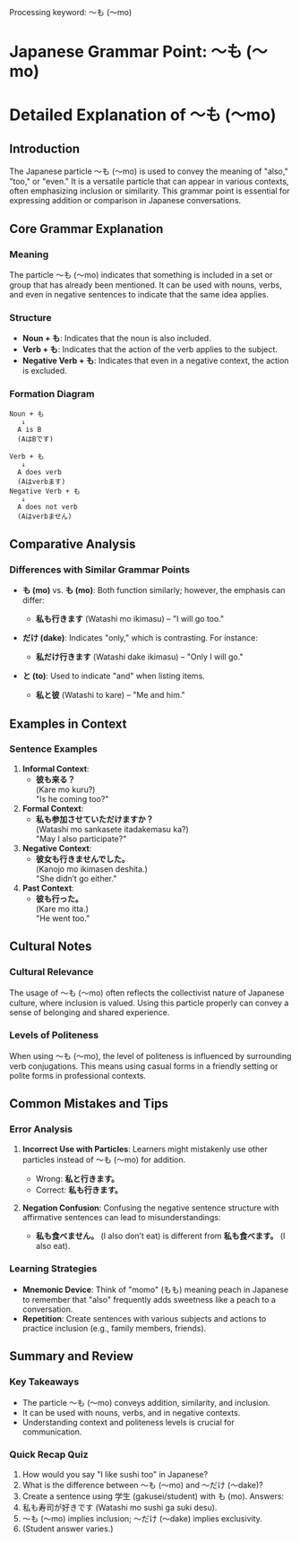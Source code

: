 Processing keyword: ～も (〜mo)
# Japanese Grammar Point: ～も (〜mo)
# Detailed Explanation of ～も (〜mo)
## Introduction
The Japanese particle ～も (〜mo) is used to convey the meaning of "also," "too," or "even." It is a versatile particle that can appear in various contexts, often emphasizing inclusion or similarity. This grammar point is essential for expressing addition or comparison in Japanese conversations.
## Core Grammar Explanation
### Meaning
The particle ～も (〜mo) indicates that something is included in a set or group that has already been mentioned. It can be used with nouns, verbs, and even in negative sentences to indicate that the same idea applies.
### Structure
- **Noun + も**: Indicates that the noun is also included.
- **Verb + も**: Indicates that the action of the verb applies to the subject.
- **Negative Verb + も**: Indicates that even in a negative context, the action is excluded.
### Formation Diagram
```
Noun + も
   ↓
  A is B
  (AはBです)
   
Verb + も
   ↓
  A does verb
  (Aはverbます)
Negative Verb + も
   ↓
  A does not verb
  (Aはverbません)
```
## Comparative Analysis
### Differences with Similar Grammar Points
- **も (mo)** vs. **も (mo)**: Both function similarly; however, the emphasis can differ:
  - **私も行きます** (Watashi mo ikimasu) – "I will go too."
  
- **だけ (dake)**: Indicates "only," which is contrasting. For instance:
  - **私だけ行きます** (Watashi dake ikimasu) – "Only I will go."
- **と (to)**: Used to indicate "and" when listing items.
  - **私と彼** (Watashi to kare) – "Me and him."
## Examples in Context
### Sentence Examples
1. **Informal Context**: 
   - **彼も来る？**  
     (Kare mo kuru?)  
     "Is he coming too?"
2. **Formal Context**: 
   - **私も参加させていただけますか？**  
     (Watashi mo sankasete itadakemasu ka?)  
     "May I also participate?"
3. **Negative Context**: 
   - **彼女も行きませんでした。**  
     (Kanojo mo ikimasen deshita.)  
     "She didn’t go either."
4. **Past Context**: 
   - **彼も行った。**  
     (Kare mo itta.)  
     "He went too."
## Cultural Notes
### Cultural Relevance
The usage of ～も (〜mo) often reflects the collectivist nature of Japanese culture, where inclusion is valued. Using this particle properly can convey a sense of belonging and shared experience.
### Levels of Politeness 
When using ～も (〜mo), the level of politeness is influenced by surrounding verb conjugations. This means using casual forms in a friendly setting or polite forms in professional contexts.
## Common Mistakes and Tips
### Error Analysis
1. **Incorrect Use with Particles**: Learners might mistakenly use other particles instead of ～も (〜mo) for addition.
   - Wrong: **私と行きます。** 
   - Correct: **私も行きます。**
  
2. **Negation Confusion**: Confusing the negative sentence structure with affirmative sentences can lead to misunderstandings:
   - **私も食べません。** (I also don’t eat) is different from **私も食べます。** (I also eat).
### Learning Strategies
- **Mnemonic Device**: Think of "momo" (もも) meaning peach in Japanese to remember that "also" frequently adds sweetness like a peach to a conversation.
- **Repetition**: Create sentences with various subjects and actions to practice inclusion (e.g., family members, friends).
## Summary and Review
### Key Takeaways
- The particle ～も (〜mo) conveys addition, similarity, and inclusion.
- It can be used with nouns, verbs, and in negative contexts.
- Understanding context and politeness levels is crucial for communication.
### Quick Recap Quiz
1. How would you say "I like sushi too" in Japanese?
2. What is the difference between ～も (〜mo) and ～だけ (〜dake)?
3. Create a sentence using 学生 (gakusei/student) with も (mo).
Answers:
1. 私も寿司が好きです (Watashi mo sushi ga suki desu).
2. ～も (〜mo) implies inclusion; ～だけ (〜dake) implies exclusivity.
3. (Student answer varies.)
